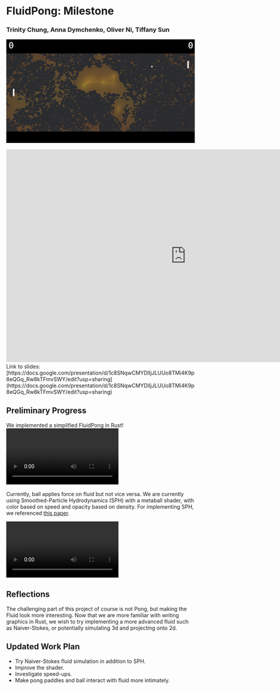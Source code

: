 # FluidPong: Milestone
### Trinity Chung, Anna Dymchenko, Oliver Ni, Tiffany Sun

![milestone fluidpong](images/first_fluidpong_large.png)

<iframe src="https://docs.google.com/presentation/d/e/2PACX-1vTQ6_dG-hq5RH434CnaCCcsBOOtxrCnGD5rbzvyQ4p38VsX2gwbxiadZ8nqsVhl3DERD4g_tlAViE7q/embed?start=true&loop=true&delayms=3000" frameborder="0" width="960" height="569" allowfullscreen="true" mozallowfullscreen="true" webkitallowfullscreen="true"></iframe>
Link to slides: [https://docs.google.com/presentation/d/1c8SNqwCMYDlIjJLUUo8TMi4K9p8eQGq_Rw8kTFmvSWY/edit?usp=sharing](https://docs.google.com/presentation/d/1c8SNqwCMYDlIjJLUUo8TMi4K9p8eQGq_Rw8kTFmvSWY/edit?usp=sharing)

## Preliminary Progress
We implemented a simplified FluidPong in Rust!
![video](images/first_fluidpong.mp4)

Currently, ball applies force on fluid but not vice versa.
We are currently using Smoothed-Particle Hydrodynamics (SPH) with a metaball shader, with color based on speed and opacity based on density.
For implementing SPH, we referenced [this paper](https://cg.informatik.uni-freiburg.de/intern/seminar/gridFluids_fluid-EulerParticle.pdf).

![metaball](images/metaball_speed_density.mp4)

## Reflections
The challenging part of this project of course is not Pong, but making the Fluid look more interesting.
Now that we are more familiar with writing graphics in Rust, we wish to try implementing a more advanced fluid such as Naiver-Stokes, or potentially simulating 3d and projecting onto 2d.

## Updated Work Plan
- Try Naiver-Stokes fluid simulation in addition to SPH.
- Improve the shader.
- Investigate speed-ups.
- Make pong paddles and ball interact with fluid more intimately.
